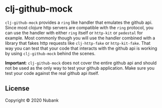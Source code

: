 # clj-github-mock

`clj-github-mock` provides a `ring` like handler that emulates the github api.
Since most clojure http servers are compatible with the `ring` protocol,
you can use the handler with either `ring` itself or `http-kit` or `pedestal` for example.
Most commonly though you will use the handler combined with a library that fakes http requests
like `clj-http-fake` or `http-kit-fake`. That way you can test that your code that interacts
with the github api is working by using `clj-github-mock` behind the scenes.

**Important**: `clj-github-mock` does not cover the entire github api and should not
be used as the only way to test your github application. Make sure you test your code
against the real github api itself.

## License

Copyright © 2020 Nubank
